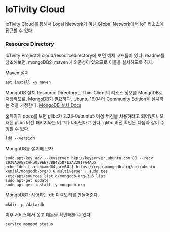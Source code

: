 # IoTivity Cloud

IoTivity Cloud를 통해서 Local Network가 아닌 Global Network에서 IoT 리소스에 접근할 수 있다.

### Resource Directory
IoTivity Project에 cloud/resourcedirectory에 보면 예제 코드들이 있다. readme를 참조해보면, mongoDB와 maven에 의존성이 있으므로 이들을 설치하도록 하자.

Maven 설치
```
apt install -y maven
```

MongoDB 설치
Resource Directory는 Thin-Client의 리소스 정보를 MongoDB로 저장하므로, MongoDB가 필요하다.
Ubuntu 16.04에 Community Edition을 설치하는 것을 가정한다.
[MongoDB 설치 Docs](https://docs.mongodb.com/manual/tutorial/install-mongodb-on-ubuntu/)    

홈페이지 docs를 보면 glibc가 2.23-0ubuntu5 이상 버전을 사용하라고 되어있다. 오래된 glibc 버전 패키지와는 버그가 나타난다고 한다.
glibc 버전 확인은 다음과 같이 수행할 수 있다.
```
ldd --version
```
MongoDB를 설치해 보자
```
sudo apt-key adv --keyserver hkp://keyserver.ubuntu.com:80 --recv 2930ADAE8CAF5059EE73BB4B58712A2291FA4AD5
echo "deb [ arch=amd64,arm64 ] https://repo.mongodb.org/apt/ubuntu xenial/mongodb-org/3.6 multiverse" | sudo tee /etc/apt/sources.list.d/mongodb-org-3.6.list
sudo apt-get update
sudo apt-get install -y mongodb-org

```

MongoDB가 사용하는 db 디렉토리를 만들어준다.
```
mkdir -p /data/db
```
이후 서비스에서 몽고 데몬을 확인해볼 수 있다.
```
service mongod status
```